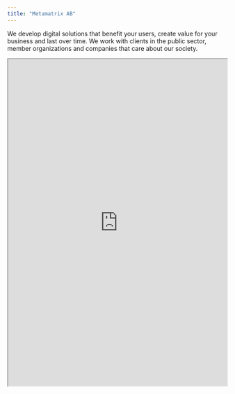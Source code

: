 ```yaml
---
title: "Metamatrix AB"
---
```


We develop digital solutions that benefit your users, create value for your business and last over time. We work with clients in the public sector, member organizations and companies that care about our society.

<iframe height="750" width="100%" src="https://ewelton.github.io/ktest/wiki.html#Metamatrix%20AB"></iframe>
